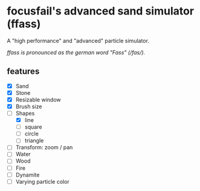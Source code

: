 # focusfail's advanced sand simulator (ffass)

A "high performance" and "advanced" particle simulator.

*ffass is pronounced as the german word "Fass" (/fas/).*

## features

- [x] Sand
- [x] Stone
- [x] Resizable window
- [x] Brush size
- [ ] Shapes
  - [x] line
  - [ ] square
  - [ ] circle
  - [ ] triangle
- [ ] Transform: zoom / pan
- [ ] Water
- [ ] Wood
- [ ] Fire
- [ ] Dynamite
- [ ] Varying particle color
